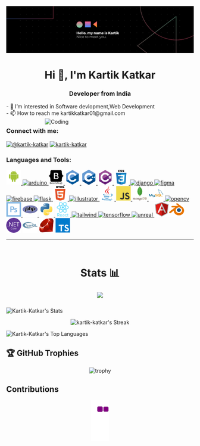 <img src = "https://github.com/Kartik-Katkar/Kartik-Katkar/blob/main/Banner.png">
<h1 align="center">Hi 👋, I'm Kartik Katkar</h1>
<h3 align="center">Developer from India</h3>
- 👀 I’m interested in Software devlopment,Web Development<br>
- 📫 How to reach me kartikkatkar01@gmail.com

<img align="right" alt="Coding" width="400" src="https://camo.githubusercontent.com/c1dcb74cc1c1835b1d716f5051499a2814c683c806b15f04b0eba492863703e9/68747470733a2f2f63646e2e6472696262626c652e636f6d2f75736572732f3733303730332f73637265656e73686f74732f363538313234332f6176656e746f2e676966">
<h3 align="left">Connect with me:</h3>
<p align="left">
<a href="https://codepen.io/@kartik-katkar" target="blank"><img align="center" src="https://raw.githubusercontent.com/rahuldkjain/github-profile-readme-generator/master/src/images/icons/Social/codepen.svg" alt="@kartik-katkar" height="30" width="40" /></a>
<a href="https://linkedin.com/in/kartik-katkar" target="blank"><img align="center" src="https://raw.githubusercontent.com/rahuldkjain/github-profile-readme-generator/master/src/images/icons/Social/linked-in-alt.svg" alt="kartik-katkar" height="30" width="40" /></a>
</p>

<h3 align="left">Languages and Tools:</h3>
<p align="left"> <a href="https://developer.android.com" target="_blank" rel="noreferrer"> <img src="https://raw.githubusercontent.com/devicons/devicon/master/icons/android/android-original-wordmark.svg" alt="android" width="40" height="40"/> </a> <a href="https://www.arduino.cc/" target="_blank" rel="noreferrer"> <img src="https://cdn.worldvectorlogo.com/logos/arduino-1.svg" alt="arduino" width="40" height="40"/> </a> <a href="https://getbootstrap.com" target="_blank" rel="noreferrer"> <img src="https://raw.githubusercontent.com/devicons/devicon/master/icons/bootstrap/bootstrap-plain-wordmark.svg" alt="bootstrap" width="40" height="40"/> </a> <a href="https://www.cprogramming.com/" target="_blank" rel="noreferrer"> <img src="https://raw.githubusercontent.com/devicons/devicon/master/icons/c/c-original.svg" alt="c" width="40" height="40"/> </a> <a href="https://www.w3schools.com/cpp/" target="_blank" rel="noreferrer"> <img src="https://raw.githubusercontent.com/devicons/devicon/master/icons/cplusplus/cplusplus-original.svg" alt="cplusplus" width="40" height="40"/> <img src="https://raw.githubusercontent.com/devicons/devicon/master/icons/csharp/csharp-original.svg" alt="csharp" width="40" height="40"/> </a> <a href="https://www.w3schools.com/css/" target="_blank" rel="noreferrer"> <img src="https://raw.githubusercontent.com/devicons/devicon/master/icons/css3/css3-original-wordmark.svg" alt="css3" width="40" height="40"/> </a> <a href="https://www.djangoproject.com/" target="_blank" rel="noreferrer"> <img src="https://cdn.worldvectorlogo.com/logos/django.svg" alt="django" width="40" height="40"/> </a> <a href="https://www.figma.com/" target="_blank" rel="noreferrer"> <img src="https://www.vectorlogo.zone/logos/figma/figma-icon.svg" alt="figma" width="40" height="40"/> </a> <a href="https://firebase.google.com/" target="_blank" rel="noreferrer"> <img src="https://www.vectorlogo.zone/logos/firebase/firebase-icon.svg" alt="firebase" width="40" height="40"/> </a> <a href="https://flask.palletsprojects.com/" target="_blank" rel="noreferrer"> <img src="https://www.vectorlogo.zone/logos/pocoo_flask/pocoo_flask-icon.svg" alt="flask" width="40" height="40"/> </a> <a href="https://www.w3.org/html/" target="_blank" rel="noreferrer"> <img src="https://raw.githubusercontent.com/devicons/devicon/master/icons/html5/html5-original-wordmark.svg" alt="html5" width="40" height="40"/> </a> <a href="https://www.adobe.com/in/products/illustrator.html" target="_blank" rel="noreferrer"> <img src="https://www.vectorlogo.zone/logos/adobe_illustrator/adobe_illustrator-icon.svg" alt="illustrator" width="40" height="40"/> </a> <a href="https://www.java.com" target="_blank" rel="noreferrer"> <img src="https://raw.githubusercontent.com/devicons/devicon/master/icons/java/java-original.svg" alt="java" width="40" height="40"/> </a> <a href="https://developer.mozilla.org/en-US/docs/Web/JavaScript" target="_blank" rel="noreferrer"> <img src="https://raw.githubusercontent.com/devicons/devicon/master/icons/javascript/javascript-original.svg" alt="javascript" width="40" height="40"/> </a> <a href="https://www.mongodb.com/" target="_blank" rel="noreferrer"> <img src="https://raw.githubusercontent.com/devicons/devicon/master/icons/mongodb/mongodb-original-wordmark.svg" alt="mongodb" width="40" height="40"/> </a> <a href="https://www.mysql.com/" target="_blank" rel="noreferrer"> <img src="https://raw.githubusercontent.com/devicons/devicon/master/icons/mysql/mysql-original-wordmark.svg" alt="mysql" width="40" height="40"/> </a> <a href="https://opencv.org/" target="_blank" rel="noreferrer"> <img src="https://www.vectorlogo.zone/logos/opencv/opencv-icon.svg" alt="opencv" width="40" height="40"/> </a> <a href="https://www.photoshop.com/en" target="_blank" rel="noreferrer"> <img src="https://raw.githubusercontent.com/devicons/devicon/master/icons/photoshop/photoshop-line.svg" alt="photoshop" width="40" height="40"/> </a> <a href="https://www.php.net" target="_blank" rel="noreferrer"> <img src="https://raw.githubusercontent.com/devicons/devicon/master/icons/php/php-original.svg" alt="php" width="40" height="40"/> </a> <a href="https://www.python.org" target="_blank" rel="noreferrer"> <img src="https://raw.githubusercontent.com/devicons/devicon/master/icons/python/python-original.svg" alt="python" width="40" height="40"/> </a> <a href="https://reactjs.org/" target="_blank" rel="noreferrer"> <img src="https://raw.githubusercontent.com/devicons/devicon/master/icons/react/react-original-wordmark.svg" alt="react" width="40" height="40"/> </a> <a href="https://tailwindcss.com/" target="_blank" rel="noreferrer"> <img src="https://www.vectorlogo.zone/logos/tailwindcss/tailwindcss-icon.svg" alt="tailwind" width="40" height="40"/> </a> <a href="https://www.tensorflow.org" target="_blank" rel="noreferrer"> <img src="https://www.vectorlogo.zone/logos/tensorflow/tensorflow-icon.svg" alt="tensorflow" width="40" height="40"/> </a> <a href="https://unrealengine.com/" target="_blank" rel="noreferrer"> <img src="https://raw.githubusercontent.com/kenangundogan/fontisto/036b7eca71aab1bef8e6a0518f7329f13ed62f6b/icons/svg/brand/unreal-engine.svg" alt="unreal" width="40" height="40"/></a><a href="https://angularjs.org/" target="_blank" rel="noreferrer"> <img src="https://raw.githubusercontent.com/devicons/devicon/master/icons/angularjs/angularjs-original.svg" alt="Angular" width="40" height="40"/></a><a href="https://www.blender.org/" target="_blank" rel="noreferrer"><img src="https://raw.githubusercontent.com/devicons/devicon/master/icons/blender/blender-original.svg" alt="Blender" width="40" height="40"/></a>  

<a href="https://dotnet.microsoft.com/en-us/" target="_blank" rel="noreferrer">
<img src="https://raw.githubusercontent.com/devicons/devicon/master/icons/dotnetcore/dotnetcore-original.svg" alt="dotnetcore" width="40" height="40"/></a>
<a href="https://www.opengl.org/" target="_blank" rel="noreferrer">
<img src="https://raw.githubusercontent.com/devicons/devicon/master/icons/opengl/opengl-original.svg" alt="openGL" width="40" height="40"/></a>
<a href="https://www.ruby-lang.org/en/" target="_blank" rel="noreferrer">
<img src="https://raw.githubusercontent.com/devicons/devicon/master/icons/ruby/ruby-original.svg" alt="ruby" width="40" height="40"/></a>
<a href="https://www.typescriptlang.org/" target="_blank" rel="noreferrer">
<img src="https://raw.githubusercontent.com/devicons/devicon/master/icons/typescript/typescript-original.svg" alt="Typescript" width="40" height="40"/></a>
  </p>
  <hr>
  <br>
<h1 align="center">Stats 📊</h1>

###

<div align="center">
  <img src="https://profile-counter.glitch.me/kartik/count.svg?"  />
</div>

###

![Kartik-Katkar's Stats](https://github-readme-stats.vercel.app/api?username=Kartik-Katkar&theme=tokyonight&show_icons=true&hide_border=true&count_private=true)

<p align="center">
  <img src="https://github-readme-streak-stats.herokuapp.com/?user=kartik-katkar&theme=tokyonight&hide_border=false" alt="kartik-katkar's Streak"/>
</p>

![Kartik-Katkar's Top Languages](https://github-readme-stats.vercel.app/api/top-langs/?username=Kartik-Katkar&theme=tokyonight&show_icons=true&hide_border=true&layout=compact)


## 🏆 GitHub Trophies


<p align="center">
  <img src="https://github-profile-trophy.vercel.app/?username=kartik-katkar&theme=radical&no-frame=false&no-bg=false&margin-w=4" alt="trophy" />
</p>


## Contributions

<p align="center">
  <img src="https://github.com/Kartik-Katkar/Kartik-Katkar/blob/output/github-contribution-grid-snake.gif" alt="snake gif" />
</p>


###
